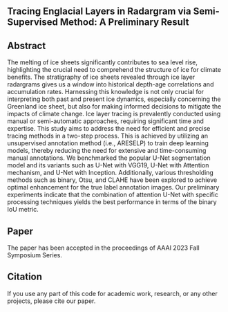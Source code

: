 ## Tracing Englacial Layers in Radargram via Semi-Supervised Method: A Preliminary Result
## Abstract
The melting of ice sheets significantly contributes to sea level rise, highlighting the crucial need to comprehend the structure of ice for climate benefits. The stratigraphy of ice sheets revealed through ice layer radargrams gives us a window into historical depth-age correlations and accumulation rates. Harnessing this knowledge is not only crucial for interpreting both past and present ice dynamics, especially concerning the Greenland ice sheet, but also for making informed decisions to mitigate the impacts of climate change.
Ice layer tracing is prevalently conducted using manual or semi-automatic approaches, requiring significant time and expertise.
This study aims to address the need for efficient and precise tracing methods in a two-step process. This is achieved by utilizing an unsupervised annotation method (i.e., ARESELP) to train deep learning models, thereby reducing the need for extensive and time-consuming manual annotations. We benchmarked the popular U-Net segmentation model and its variants such as U-Net with VGG19, U-Net with Attention mechanism, and U-Net with Inception. Additionally, various thresholding methods such as binary, Otsu, and CLAHE have been explored to achieve optimal enhancement for the true label annotation images. Our preliminary experiments indicate that the combination of attention U-Net with specific processing techniques yields the best performance in terms of the binary IoU metric.

## Paper
The paper has been accepted in the proceedings of AAAI 2023 Fall Symposium Series.
## Citation
If you use any part of this code for academic work, research, or any other projects, please cite our paper.
